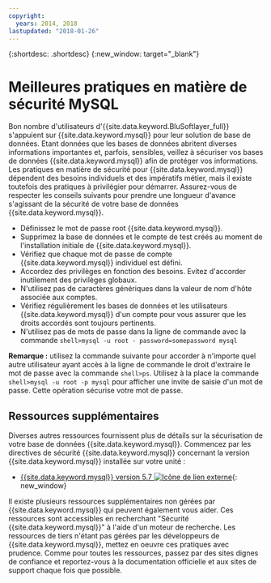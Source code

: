 ```yaml
---
copyright:
  years: 2014, 2018
lastupdated: "2018-01-26"
---
```


{:shortdesc: .shortdesc}
{:new_window: target="_blank"}

# Meilleures pratiques en matière de sécurité MySQL

Bon nombre d'utilisateurs d'{{site.data.keyword.BluSoftlayer_full}} s'appuient sur {{site.data.keyword.mysql}} pour leur solution de base de données. Etant données que les bases de données abritent diverses informations importantes et, parfois, sensibles, veillez à sécuriser vos bases de données {{site.data.keyword.mysql}} afin de protéger vos informations. Les pratiques en matière de sécurité pour {{site.data.keyword.mysql}} dépendent des besoins individuels et des impératifs métier, mais il existe toutefois des pratiques à privilégier pour démarrer. Assurez-vous de respecter les conseils suivants pour prendre une longueur d'avance s'agissant de la sécurité de votre base de données {{site.data.keyword.mysql}}.

* Définissez le mot de passe root {{site.data.keyword.mysql}}.
* Supprimez la base de données et le compte de test créés au moment de l'installation initiale de {{site.data.keyword.mysql}}.
* Vérifiez que chaque mot de passe de compte {{site.data.keyword.mysql}} individuel est défini.
* Accordez des privilèges en fonction des besoins. Evitez d'accorder inutilement des privilèges globaux.
* N'utilisez pas de caractères génériques dans la valeur de nom d'hôte associée aux comptes.
* Vérifiez régulièrement les bases de données et les utilisateurs {{site.data.keyword.mysql}} d'un compte pour vous assurer que les droits accordés sont toujours pertinents.
* N'utilisez pas de mots de passe dans la ligne de commande avec la commande `shell>mysql -u root - password=somepassword mysql`

**Remarque :** utilisez la commande suivante pour accorder à n'importe quel autre utilisateur ayant accès à la ligne de commande le droit d'extraire le mot de passe avec la commande `shell>ps`. Utilisez à la place la commande `shell>mysql -u root -p mysql` pour afficher une invite de saisie d'un mot de passe. Cette opération sécurise votre mot de passe.

## Ressources supplémentaires

Diverses autres ressources fournissent plus de détails sur la sécurisation de votre base de données {{site.data.keyword.mysql}}. Commencez par les directives de sécurité {{site.data.keyword.mysql}} concernant la version {{site.data.keyword.mysql}} installée sur votre unité :

* [{{site.data.keyword.mysql}} version 5.7 ![Icône de lien externe](../../icons/launch-glyph.svg "Icône de lien externe")](http://dev.mysql.com/doc/refman/5.7/en/security.html){: new_window}

Il existe plusieurs ressources supplémentaires non gérées par {{site.data.keyword.mysql}} qui peuvent également vous aider. Ces ressources sont accessibles en recherchant "Sécurité {{site.data.keyword.mysql}}" à l'aide d'un moteur de recherche. Les ressources de tiers n'étant pas gérées par les développeurs de {{site.data.keyword.mysql}}, mettez en oeuvre ces pratiques avec prudence. Comme pour toutes les ressources, passez par des sites dignes de confiance et reportez-vous à la documentation officielle et aux sites de support chaque fois que possible.

